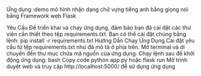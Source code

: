 Ứng dụng :demo mô hình nhận dạng chữ vựng tiếng anh bằng giọng nói bằng Framework web Flask

Yêu Cầu
Để triển khai và chạy ứng dụng, đảm bảo bạn đã cài đặt các thư viện cần thiết theo tệp requirements.txt. Bạn có thể cài đặt chúng bằng lệnh:
pip install -r requirements.txt
Hướng Dẫn Chạy Ứng Dụng
Cài đặt yêu cầu từ tệp requirements.txt như đã mô tả ở phía trên.
Mở terminal và di chuyển đến thư mục chứa mã nguồn của ứng dụng.
Chạy lệnh sau để khởi động ứng dụng:
bash
Copy code
python app.py hoặc flask run
Mở trình duyệt web và truy cập http://localhost:5000/ để sử dụng ứng dụng
